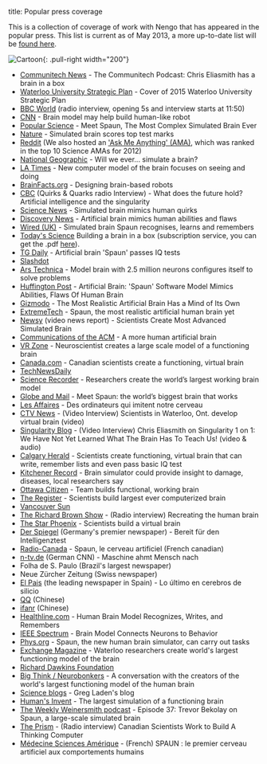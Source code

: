 title: Popular press coverage

This is a collection of coverage of work with Nengo that has appeared in
the popular press. This list is current as of May 2013, a more up-to-date list 
will be [found here](http://nengo.ca/popularpress).

![Cartoon](http://nengo.ca/sites/nengo.ca/files/ChrisSpaun.jpg){: .pull-right width="200"}

- [Communitech News](http://news.communitech.ca/news/the-communitech-podcast-chris-eliasmith-has-a-brain-in-a-box/) - The Communitech Podcast: Chris Eliasmith has a brain in a box
- [Waterloo University Strategic Plan](https://uwaterloo.ca/research/sites/ca.research/files/uploads/files/strategic_research_plan_-_accessible_pdf.pdf) - Cover of 2015 Waterloo University Strategic Plan
- [BBC World](http://www.bbc.co.uk/iplayer/episode/p010z973/Science_In_Action_Melting_ice_caps/) (radio interview, opening 5s and interview starts at 11:50)
- [CNN](http://thechart.blogs.cnn.com/2012/11/29/brain-model-may-help-build-humanlike-robot/) - Brain model may help build human-like robot
- [Popular Science](http://www.popsci.com/science/article/2012-11/meet-spaun-first-computer-model-complex-brain-behavior) - Meet Spaun, The Most Complex Simulated Brain Ever
- [Nature](http://www.nature.com/news/simulated-brain-scores-top-test-marks-1.11914) - Simulated brain scores top test marks
- [Reddit](http://www.reddit.com/r/science/comments/141q17/scientists_successfully_create_virtual_brain/?limit=500) (We also hosted an ['Ask Me Anything' (AMA)](http://www.reddit.com/r/IAmA/comments/147gqm/we_are_the_computational_neuroscientists_behind/), which was ranked in the top 10 Science AMAs for 2012)
- [National Geographic](http://phenomena.nationalgeographic.com/2013/02/14/will-we-ever-simulate-the-brain/) - Will we ever... simulate a brain?
- [LA Times](http://www.latimes.com/news/science/sciencenow/la-sci-sn-new-model-brain-can-memorize-numbers-answer-iq-questions-20121129,0,2428635.story) - New computer model of the brain focuses on seeing and doing
- [BrainFacts.org](http://www.brainfacts.org/About-Neuroscience/Technologies/Articles/2013/Designing-Brain-Based-Robots) - Designing brain-based robots
- [CBC](http://www.cbc.ca/video/news/audioplayer.html?clipid=2323107057) (Quirks & Quarks radio Interview) - What does the future hold? Artificial intelligence and the singularity
- [Science News](http://www.sciencenews.org/view/generic/id/346756/title/Simulated_brain_mimics_human_quirks) - Simulated brain mimics human quirks
- [Discovery News](http://news.discovery.com/tech/artificial-brain-mimics-human-abilities-and-flaws-121130.html) - Artificial brain mimics human abilities and flaws
- [Wired (UK)](http://www.wired.co.uk/news/archive/2012-12/01/spaun-virtual-brain) - Simulated brain Spaun recognises, learns and remembers
- [Today's Science](http://www.2facts.com/tsof_home_feature.aspx) Building a brain in a box (subscription service, you can get the .pdf [here](http://www.nengo.ca/sites/nengo.ca/files/J__TSOF%201992-2007_New%20Stories_s2100009.pdf)).
- [TG Daily](http://www.tgdaily.com/general-sciences-features/67819-artificial-brain-spaun-passes-iq-tests) - Artificial brain 'Spaun' passes IQ tests
- [Slashdot](https://science.slashdot.org/story/12/11/30/1719238/spaun-a-large-scale-functional-brain-model)
- [Ars Technica](http://arstechnica.com/science/2012/11/model-brain-with-2-5-million-neurons-configures-itself-to-problem-solve/) - Model brain with 2.5 million neurons configures itself to solve problems
- [Huffington Post](http://www.huffingtonpost.com/2012/11/30/artificial-brain-spaun-software-model_n_2217750.html) - Artificial Brain: 'Spaun' Software Model Mimics Abilities, Flaws Of Human Brain
- [Gizmodo](http://gizmodo.com/5964684/the-most-realistic-artificial-brain-has-a-mind-of-its-own) - The Most Realistic Artificial Brain Has a Mind of Its Own
- [ExtremeTech](http://www.extremetech.com/extreme/141926-spaun-the-most-realistic-artificial-human-brain-yet) - Spaun, the most realistic artificial human brain yet
- [Newsy](http://www.newsy.com/videos/scientists-create-most-advanced-simulated-brain/#ooid=h0ZWFjNzrp6DQ8wJd-ZhkztnYvgdJfAN) (video news report) - Scientists Create Most Advanced Simulated Brain
- [Communications of the ACM](http://cacm.acm.org/news/158734-a-more-human-artificial-brain/fulltext) - A more human artificial brain
- [VR Zone](http://vr-zone.com/articles/neuroscientist-creates-a-large-scale-model-of-a-functioning-brain/18126.html) - Neuroscientist creates a large scale model of a functioning brain
- [Canada.com](http://www.canada.com/Canadian%20scientists%20create%20functioning%20virtual%20brain/7628345/story.html) - Canadian scientists create a functioning, virtual brain
- [TechNewsDaily](http://www.technewsdaily.com/15714-artificial-brain-mimics-human.html)
- [Science Recorder](http://www.sciencerecorder.com/news/researchers-create-the-worlds-largest-working-brain-model/) - Researchers create the world’s largest working brain model
- [Globe and Mail](http://www.theglobeandmail.com/technology/science/brain/meet-spaun-the-worlds-biggest-brain-that-works/article7260055/) - Meet Spaun: the world’s biggest brain that works
- [Les Affaires](http://www.lesaffaires.com/archives/generale/des-ordinateurs-qui-imitent-notre-cerveau/556262#.UW2eE1t3jss) - Des ordinateurs qui imitent notre cerveau
- [CTV News](http://www.ctvnews.ca/video?clipId=818474&playlistId=1.1063551&binId=1.810401) - (Video Interview) Scientists in Waterloo, Ont. develop virtual brain
(video)
- [Singularity Blog](http://www.singularityweblog.com/chris-eliasmith-on-singularity-1-on-1/) - (Video Interview) Chris Eliasmith on Singularity 1 on 1: We Have Not Yet Learned What The Brain Has To Teach Us! (video & audio)
- [Calgary Herald](http://www.calgaryherald.com/technology/Scientists%20create%20functioning%20virtual%20brain%20that%20write%20remember%20lists%20even%20pass%20basic/7630749/story.html) - Scientists create functioning, virtual brain that can write, remember lists and even pass basic IQ test
- [Kitchener Record](http://www.therecord.com/news/local/article/846117--brain-simulator-could-provide-insight-to-damage-diseases-local-researchers-say) - Brain simulator could provide insight to damage, diseases, local researchers say
- [Ottawa Citizen](http://www.ottawacitizen.com/technology/Team%20builds%20functional%20working%20brain/7631107/story.html) - Team builds functional, working brain
- [The Register](http://www.theregister.co.uk/2012/12/01/spaun_computer_model_brain/) - Scientists build largest ever computerized brain
- [Vancouver Sun](http://www.vancouversun.com/technology/science/Canadian%20scientists%20create%20functioning%20virtual%20brain/7628972/story.html)
- [The Richard Brown Show](http://ckom.com/sites/default/files/RBSHOW%20SEG3%20DEC3.mp3) - (Radio interview) Recreating the human brain
- [The Star Phoenix](http://www.thestarphoenix.com/Scientists%20build%20virtual%20brain/7631394/story.html) - Scientists build a virtual brain
- [Der Spiegel](http://www.spiegel.de/wissenschaft/medizin/gehirn-computermodell-mit-2-5-millionen-neuronen-rechnet-und-zaehlt-a-870061.html) (Germany's premier newspaper) - Bereit für den Intelligenztest
- [Radio-Canada](http://www.radio-canada.ca/nouvelles/science/2012/12/03/002-spaun-cerveau-artificiel.shtml) - Spaun, le cerveau artificiel (French canadian)
- [n-tv.de](http://www.n-tv.de/wissen/Maschine-ahmt-Mensch-nach-article9651666.html) (German CNN) - Maschine ahmt Mensch nach
- Folha de S. Paulo (Brazil's largest newspaper)
- Neue Zürcher Zeitung (Swiss newspaper)
- [El Pais](http://sociedad.elpais.com/sociedad/2012/11/29/actualidad/1354215866_629020.html) (the leading newspaper in Spain) - Lo último en cerebros de silicio
- [QQ](http://tech.qq.com/a/20121201/000020.htm) (Chinese)
- [ifanr](http://www.ifanr.com/207688) (Chinese)
- [Healthline.com](http://www.healthline.com/health-blogs/healthline-connects/human-brain-model-recognizes-writes-remembers-112912) - Human Brain Model Recognizes, Writes, and Remembers
- [IEEE Spectrum](http://spectrum.ieee.org/tech-talk/computing/software/brain-model-connects-neurons-to-behavior) - Brain Model Connects Neurons to Behavior
- [Phys.org](http://phys.org/news/2012-11-spaun-human-brain-simulator-tasks.html) - Spaun, the new human brain simulator, can carry out tasks
- [Exchange Magazine](http://www.exchangemagazine.com/morningpost/2012/week48/Friday/12113001.htm) - Waterloo researchers create world's largest functioning model of the brain
- [Richard Dawkins Foundation](http://richarddawkins.net/news_articles/2012/12/1/canadian-scientists-create-a-functioning-virtual-brain#.ULqZFOwhu6a)
- [Big Think / Neurobonkers](http://bigthink.com/neurobonkers/a-conversation-with-the-creators-of-the-worlds-largest-functioning-model-of-the-human-brain) - A conversation with the creators of the world's largest functioning model of the human brain
- [Science blogs](http://scienceblogs.com/gregladen/2012/12/05/canadian-scientists-create-virtual-human-brain/#.UL9RktAqPTE.reddit) - Greg Laden's blog
- [Human's Invent](http://www.humansinvent.com/#!/10056/the-worlds-largest-simulation-of-a-functioning-brain/) - The largest simulation of a functioning brain
- [The Weekly Weinersmith podcast](http://www.weeklyweinersmith.com/?p=510) - Episode 37: Trevor Bekolay on Spaun, a large-scale simulated brain
- [The Prism](http://voicerussia.com/radio_broadcast/72430379/98099772.html) - (Radio interview) Canadian Scientists Work to Build A Thinking Computer
- [Médecine Sciences Amérique](http://www.msamerique.ca/bulletins/spaun-le-premier-cerveau-artificiel-aux-comportements-humains) - (French) SPAUN : le premier cerveau artificiel aux comportements humains

